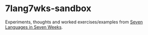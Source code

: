 7lang7wks-sandbox
=================

Experiments, thoughts and worked exercises/examples from [Seven Languages in Seven Weeks](http://pragprog.com/book/btlang/seven-languages-in-seven-weeks).
